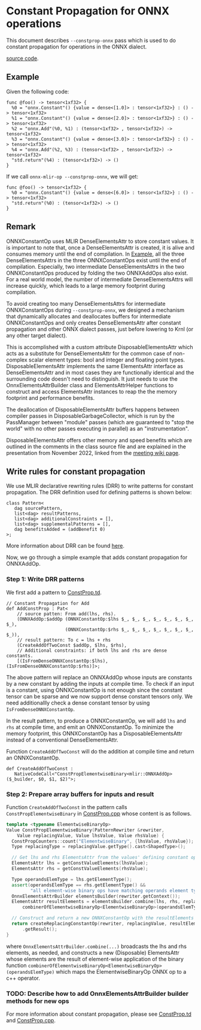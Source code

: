 # Constant Propagation for ONNX operations

This document describes `--constprop-onnx` pass which is used to do
constant propagation for operations in the ONNX dialect.

[source
code](https://github.com/onnx/onnx-mlir/blob/main/src/Transform/ONNX/ConstProp.td).

## Example
Given the following code:
```mlir
func @foo() -> tensor<1xf32> {
  %0 = "onnx.Constant"() {value = dense<[1.0]> : tensor<1xf32>} : () -> tensor<1xf32>
  %1 = "onnx.Constant"() {value = dense<[2.0]> : tensor<1xf32>} : () -> tensor<1xf32>
  %2 = "onnx.Add"(%0, %1) : (tensor<1xf32> , tensor<1xf32>) -> tensor<1xf32>
  %3 = "onnx.Constant"() {value = dense<[3.0]> : tensor<1xf32>} : () -> tensor<1xf32>
  %4 = "onnx.Add"(%2, %3) : (tensor<1xf32> , tensor<1xf32>) -> tensor<1xf32>
  "std.return"(%4) : (tensor<1xf32>) -> ()
}
```

If we call `onnx-mlir-op --constprop-onnx`, we will get:
```mlir
func @foo() -> tensor<1xf32> {
  %0 = "onnx.Constant"() {value = dense<[6.0]> : tensor<1xf32>} : () -> tensor<1xf32>
  "std.return"(%0) : (tensor<1xf32>) -> ()
}
```

## Remark 

ONNXConstantOp uses MLIR DenseElementsAttr to store constant values. It is
important to note that, once a DenseElementsAttr is created, it is alive and 
consumes memory until the end of compilation. In [Example](#example), all the
three DenseElementsAttrs in the three ONNXConstantOps exist until the end of
compilation. Especially, two intermediate DenseElementsAttrs in the two
ONNXConstantOps produced by folding the two ONNXAddOps also exist. For a
real world model, the number of intermediate DenseElementsAttrs will increase
quickly, which leads to a large memory footprint during compilation. 

To avoid creating too many DenseElementsAttrs for intermediate ONNXConstantOps
during `--constprop-onnx`, we designed a mechanism that dynamically allocates and
deallocates buffers for intermediate ONNXConstantOps and only creates
DenseElementsAttr after constant propagation and other ONNX dialect passes,
just before lowering to Krnl (or any other target dialect).

This is accomplished with a custom attribute DisposableElementsAttr which
acts as a substitute for DenseElementsAttr for the common case of
non-complex scalar element types: bool and integer and floating point types.
DisposableElementsAttr implements the same ElementsAttr interface as
DenseElementsAttr and in most cases they are functionally identical and
the surrounding code doesn't need to distinguish. It just needs to use the
OnnxElementsAttrBuilder class and ElementsAttrHelper functions to
construct and access ElementsAttr instances to reap the the memory footprint
and performance benefits.

The deallocation of DisposableElementsAttr buffers happens between compiler
passes in DisposableGarbageCollector, which is run by the PassManager
between "module" passes (which are guaranteed to "stop the world" with no
other passes executing in parallel) as an "instrumentation".

DisposableElementsAttr offers other memory and speed benefits which are
outlined in the comments in the class source file and are
explained in the presentation from November 2022, linked from the
[meeting wiki page](https://github.com/onnx/onnx-mlir/wiki/Informal-meeting-agenda-and-notes#nov-29th).

## Write rules for constant propagation

We use MLIR declarative rewriting rules (DRR) to write patterns for constant
propagation. The DRR definition used for defining patterns is shown below:
```
class Pattern<
   dag sourcePattern,
   list<dag> resultPatterns,
   list<dag> additionalConstraints = [],
   list<dag> supplementalPatterns = [],
   dag benefitsAdded = (addBenefit 0)
>;
```

More information about DRR can be found [here](https://mlir.llvm.org/docs/DeclarativeRewrites/).

Now, we go through a simple example that adds constant propagation for ONNXAddOp.

### Step 1: Write DRR patterns <a id="step1"></a>

We first add a pattern to
[ConstProp.td](https://github.com/onnx/onnx-mlir/blob/main/src/Transform/ONNX/ConstProp.td).

```mlir
// Constant Propagation for Add
def AddConstProp : Pat<
    // source patten: From add(lhs, rhs).
    (ONNXAddOp:$addOp (ONNXConstantOp:$lhs $_, $_, $_, $_, $_, $_, $_, $_),
                      (ONNXConstantOp:$rhs $_, $_, $_, $_, $_, $_, $_, $_)),
    // result pattern: To c = lhs + rhs 
    (CreateAddOfTwoConst $addOp, $lhs, $rhs),
    // Additional constraints: if both lhs and rhs are dense constants.
    [(IsFromDenseONNXConstantOp:$lhs), (IsFromDenseONNXConstantOp:$rhs)]>;
```

The above pattern will replace an ONNXAddOp whose inputs are constants
by a new constant by adding the inputs at compile time. To check if an input is
a constant, using ONNXConstantOp is not enough since the constant tensor can be
sparse and we now support dense constant tensors only. We need additionallly
check a dense constant tensor by using `IsFromDenseONNXConstantOp`.

In the result pattern, to produce a ONNXConstantOp, we will add `lhs`
and `rhs` at compile time, and emit an ONNXConstantOp. To minimize the
memory footprint, this ONNXConstantOp has a DisposableElementsAttr instead of a conventional DenseElementsAttr.

Function `CreateAddOfTwoConst` will do the addition at compile time and return
an ONNXConstantOp.

```
def CreateAddOfTwoConst :
   NativeCodeCall<"ConstPropElementwiseBinary<mlir::ONNXAddOp>($_builder, $0, $1, $2)">;
```

### Step 2: Prepare array buffers for inputs and result <a id="step2"></a>

Function `CreateAddOfTwoConst` in the pattern calls
`ConstPropElementwiseBinary` in [ConstProp.cpp](https://github.com/onnx/onnx-mlir/blob/main/src/Transform/ONNX/ConstProp.cpp) whose content is as follows.

```c++
template <typename ElementwiseBinaryOp>
Value ConstPropElementwiseBinary(PatternRewriter &rewriter,
    Value replacingValue, Value lhsValue, Value rhsValue) {
  ConstPropCounters::count("ElementwiseBinary", {lhsValue, rhsValue});
  Type replacingType = replacingValue.getType().cast<ShapedType>();

  // Get lhs and rhs ElementsAttr from the values' defining constant ops.
  ElementsAttr lhs = getConstValueElements(lhsValue);
  ElementsAttr rhs = getConstValueElements(rhsValue);

  Type operandsElemType = lhs.getElementType();
  assert(operandsElemType == rhs.getElementType() &&
         "all element-wise binary ops have matching operands element types");
  OnnxElementsAttrBuilder elementsBuilder(rewriter.getContext());
  ElementsAttr resultElements = elementsBuilder.combine(lhs, rhs, replacingType,
      combinerOfElementwiseBinaryOp<ElementwiseBinaryOp>(operandsElemType));

  // Construct and return a new ONNXConstantOp with the resultElements attribute.
  return createReplacingConstantOp(rewriter, replacingValue, resultElements)
      .getResult();
}
```
where `OnnxElementsAttrBuilder.combine(...)` broadcasts the lhs and rhs elements,
as needed, and constructs a new (Disposable) ElementsAttr whose elements are the
result of element-wise application of the binary function
`combinerOfElementwiseBinaryOp<ElementwiseBinaryOp>(operandsElemType)`
which maps the ElementwiseBinaryOp ONNX op to a c++ operator.

### TODO: Describe how to add OnnxElementsAttrBuilder builder methods for new ops

For more information about constant propagation, please see [ConstProp.td](https://github.com/onnx/onnx-mlir/blob/main/src/Transform/ONNX/ConstProp.td)
and
[ConstProp.cpp](https://github.com/onnx/onnx-mlir/blob/main/src/Transform/ONNX/ConstProp.cpp).
